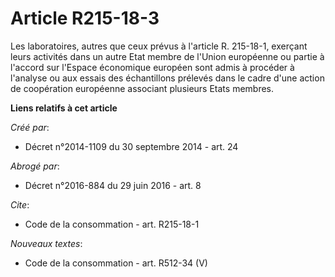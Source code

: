 # Article R215-18-3

Les laboratoires, autres que ceux prévus à l'article R. 215-18-1, exerçant leurs activités dans un autre Etat membre de
l'Union européenne ou partie à l'accord sur l'Espace économique européen sont admis à procéder à l'analyse ou aux essais des
échantillons prélevés dans le cadre d'une action de coopération européenne associant plusieurs Etats membres.

**Liens relatifs à cet article**

_Créé par_:

  - Décret n°2014-1109 du 30 septembre 2014 - art. 24

_Abrogé par_:

  - Décret n°2016-884 du 29 juin 2016 - art. 8

_Cite_:

  - Code de la consommation - art. R215-18-1

_Nouveaux textes_:

  - Code de la consommation - art. R512-34 (V)
